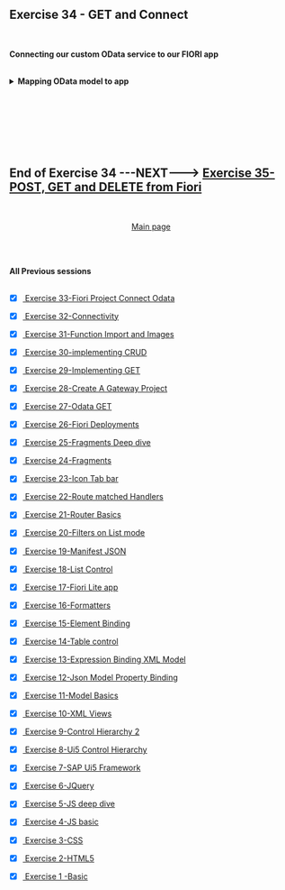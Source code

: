 ## Exercise 34 - GET and Connect


</br>

**Connecting our custom OData service to our FIORI app**

</br>

<details>
<summary> <b> Mapping OData model to app </b> </summary>
</br>

This is how you can check whether Fiori app is connecting to OData service

</br>
<img src="./files/ui5e34-1.png" >
</br></br>

We have been using a local JSON data model file to load data to the Fiori app now we will map Our OData service model to teh app
</br></br>
<img src="./files/ui5e34-2.png"></br></br>


</br></br>

<img src="./files/ui5e34-3.png"></br></br>
<img src="./files/ui5e34-4.png"></br></br>
<img src="./files/ui5e34-5.png"></br></br>
<img src="./files/ui5e34-6.png"></br></br>
<img src="./files/ui5e34-7.png"></br></br>
<img src="./files/ui5e34-8.png"></br></br>
<img src="./files/ui5e34-9.png"></br></br>
<img src="./files/ui5e34-10.png"></br></br>
<img src="./files/ui5e34-11.png"></br></br>
<img src="./files/ui5e34-12.png"></br></br>
<img src="./files/ui5e34-13.png"></br></br>
<img src="./files/ui5e34-14.png"></br></br>
<img src="./files/ui5e34-15.png"></br></br>
<img src="./files/ui5e34-16.png"></br></br>
<img src="./files/ui5e34-17.png"></br></br>
<img src="./files/ui5e34-18.png"></br></br>
<img src="./files/ui5e34-19.png"></br></br>
<img src="./files/ui5e34-20.png"></br></br>
<img src="./files/ui5e34-21.png"></br></br>
<img src="./files/ui5e34-22.png"></br></br>
<img src="./files/ui5e34-23.png"></br></br>
<img src="./files/ui5e34-24.png"></br></br>
<img src="./files/ui5e34-25.png"></br></br>
<img src="./files/ui5e34-26.png"></br></br>
<img src="./files/ui5e34-27.png"></br></br>
<img src="./files/ui5e34-28.png"></br></br>
<img src="./files/ui5e34-29.png"></br></br>
<img src="./files/ui5e34-30.png"></br></br>
<img src="./files/ui5e34-31.png"></br></br>
<img src="./files/ui5e34-32.png"></br></br>
<img src="./files/ui5e34-33.png"></br></br>
<img src="./files/ui5e34-34.png"></br></br>
<img src="./files/ui5e34-35.png"></br></br>
<img src="./files/ui5e34-36.png"></br></br>
<img src="./files/ui5e34-37.png"></br></br>
<img src="./files/ui5e34-38.png"></br></br>
<img src="./files/ui5e34-39.png"></br></br>
<img src="./files/ui5e34-40.png"></br></br>
<img src="./files/ui5e34-41.png"></br></br>
<img src="./files/ui5e34-42.png"></br></br>
<img src="./files/ui5e34-43.png"></br></br>
<img src="./files/ui5e34-44.png"></br></br>
<img src="./files/ui5e34-45.png"></br></br>
<img src="./files/ui5e34-46.png"></br></br>
<img src="./files/ui5e34-47.png"></br></br>
<img src="./files/ui5e34-48.png"></br></br>
<img src="./files/ui5e34-49.png"></br></br>
<img src="./files/ui5e34-50.png"></br></br>
<img src="./files/ui5e34-51.png"></br></br>
<img src="./files/ui5e34-52.png"></br></br>
<img src="./files/ui5e34-53.png"></br></br>
<img src="./files/ui5e34-54.png"></br></br>
<img src="./files/ui5e34-55.png"></br></br>
<img src="./files/ui5e34-56.png"></br></br>
<img src="./files/ui5e34-57.png"></br></br>
<img src="./files/ui5e34-58.png"></br></br>
<img src="./files/ui5e34-59.png"></br></br>
<img src="./files/ui5e34-60.png"></br></br>
<img src="./files/ui5e34-61.png"></br></br>
<img src="./files/ui5e34-62.png"></br></br>
<img src="./files/ui5e34-63.png"></br></br>
<img src="./files/ui5e34-64.png"></br></br>
<img src="./files/ui5e34-65.png"></br></br>
<img src="./files/ui5e34-66.png"></br></br>
<img src="./files/ui5e34-67.png"></br></br>
<img src="./files/ui5e34-68.png"></br></br>
<img src="./files/ui5e34-69.png"></br></br>
<img src="./files/ui5e34-70.png"></br></br>
<img src="./files/ui5e34-71.png"></br></br>
<img src="./files/ui5e34-72.png"></br></br>
<img src="./files/ui5e34-73.png"></br></br>
<img src="./files/ui5e34-74.png"></br></br>
<img src="./files/ui5e34-75.png"></br></br>
<img src="./files/ui5e34-76.png"></br></br>
<img src="./files/ui5e34-77.png"></br></br>
<img src="./files/ui5e34-78.png"></br></br>
<img src="./files/ui5e34-79.png"></br></br>
<img src="./files/ui5e34-80.png"></br></br>
<img src="./files/ui5e34-81.png"></br></br>
<img src="./files/ui5e34-82.png"></br></br>
<img src="./files/ui5e34-83.png"></br></br>
<img src="./files/ui5e34-84.png"></br></br>
<img src="./files/ui5e34-85.png"></br></br>
<img src="./files/ui5e34-86.png"></br></br>
<img src="./files/ui5e34-87.png"></br></br>
<img src="./files/ui5e34-88.png"></br></br>
<img src="./files/ui5e34-89.png"></br></br>
<img src="./files/ui5e34-90.png"></br></br>
<img src="./files/ui5e34-91.png"></br></br>
<img src="./files/ui5e34-92.png"></br></br>
<img src="./files/ui5e34-93.png"></br></br>
<img src="./files/ui5e34-94.png"></br></br>
<img src="./files/ui5e34-95.png"></br></br>
<img src="./files/ui5e34-96.png"></br></br>
<img src="./files/ui5e34-97.png"></br></br>
<img src="./files/ui5e34-98.png"></br></br>
<img src="./files/ui5e34-99.png"></br></br>
<img src="./files/ui5e34-100.png"></br></br>
<img src="./files/ui5e34-101.png"></br></br>
<img src="./files/ui5e34-102.png"></br></br>
<img src="./files/ui5e34-103.png"></br></br>
<img src="./files/ui5e34-104.png"></br></br>
<img src="./files/ui5e34-105.png"></br></br>
<img src="./files/ui5e34-106.png"></br></br>
<img src="./files/ui5e34-107.png"></br></br>
<img src="./files/ui5e34-108.png"></br></br>
<img src="./files/ui5e34-109.png"></br></br>
<img src="./files/ui5e34-110.png"></br></br>
<img src="./files/ui5e34-111.png"></br></br>
<img src="./files/ui5e34-112.png"></br></br>
<img src="./files/ui5e34-113.png"></br></br>
<img src="./files/ui5e34-114.png"></br></br>
<img src="./files/ui5e34-115.png"></br></br>
<img src="./files/ui5e34-116.png"></br></br>
<img src="./files/ui5e34-117.png"></br></br>
<img src="./files/ui5e34-118.png"></br></br>
<img src="./files/ui5e34-119.png"></br></br>
<img src="./files/ui5e34-120.png"></br></br>
<img src="./files/ui5e34-121.png"></br></br>
<img src="./files/ui5e34-122.png"></br></br>
<img src="./files/ui5e34-123.png"></br></br>
<img src="./files/ui5e34-124.png"></br></br>
<img src="./files/ui5e34-125.png"></br></br>
<img src="./files/ui5e34-126.png"></br></br>
<img src="./files/ui5e34-127.png"></br></br>
<img src="./files/ui5e34-128.png"></br></br>
<img src="./files/ui5e34-129.png"></br></br>
<img src="./files/ui5e34-130.png"></br></br>
<img src="./files/ui5e34-131.png"></br></br>
<img src="./files/ui5e34-132.png"></br></br>
<img src="./files/ui5e34-133.png"></br></br>
<img src="./files/ui5e34-134.png"></br></br>
<img src="./files/ui5e34-135.png"></br></br>
<img src="./files/ui5e34-136.png"></br></br>
<img src="./files/ui5e34-137.png"></br></br>
<img src="./files/ui5e34-138.png"></br></br>
<img src="./files/ui5e34-139.png"></br></br>
<img src="./files/ui5e34-140.png"></br></br>
<img src="./files/ui5e34-141.png"></br></br>
<img src="./files/ui5e34-142.png"></br></br>
<img src="./files/ui5e34-143.png"></br></br>
<img src="./files/ui5e34-144.png"></br></br>
<img src="./files/ui5e34-145.png"></br></br>
<img src="./files/ui5e34-146.png"></br></br>
<img src="./files/ui5e34-147.png"></br></br>
<img src="./files/ui5e34-148.png"></br></br>
<img src="./files/ui5e34-149.png"></br></br>
<img src="./files/ui5e34-150.png"></br></br>



</details>

</br></br>



</br>
</br></br>

## End of Exercise 34 ---NEXT---> <a href="https://github.com/Octavius-Dante/Arthelais/tree/main/ex_35"> Exercise 35-POST, GET and DELETE from Fiori </a>
</br>
<p align="center"> <a href="https://github.com/Octavius-Dante/Arthelais/tree/main"> Main page </a> </p>


</br></br>

**All Previous sessions**
</br></br>

<!-- - [x] <a href="https://github.com/Octavius-Dante/Arthelais/tree/main/ex_37"> Exercise 37-Deploy app to launchpad</a>
- [x] <a href="https://github.com/Octavius-Dante/Arthelais/tree/main/ex_36"> Exercise 36-WebIde and Git integration</a>
- [x] <a href="https://github.com/Octavius-Dante/Arthelais/tree/main/ex_35"> Exercise 35-POST, GET and DELETE from Fiori</a>
- [x] <a href="https://github.com/Octavius-Dante/Arthelais/tree/main/ex_34"> Exercise 34-GET and Connect</a> -->
- [x] <a href="https://github.com/Octavius-Dante/Arthelais/tree/main/ex_33"> Exercise 33-Fiori Project Connect Odata</a>
- [x] <a href="https://github.com/Octavius-Dante/Arthelais/tree/main/ex_32"> Exercise 32-Connectivity</a>
- [x] <a href="https://github.com/Octavius-Dante/Arthelais/tree/main/ex_31"> Exercise 31-Function Import and Images</a>
- [x] <a href="https://github.com/Octavius-Dante/Arthelais/tree/main/ex_30"> Exercise 30-implementing CRUD</a>
- [x] <a href="https://github.com/Octavius-Dante/Arthelais/tree/main/ex_29"> Exercise 29-Implementing GET</a>
- [x] <a href="https://github.com/Octavius-Dante/Arthelais/tree/main/ex_28"> Exercise 28-Create A Gateway Project</a>
- [x] <a href="https://github.com/Octavius-Dante/Arthelais/tree/main/ex_27"> Exercise 27-Odata GET</a>
- [x] <a href="https://github.com/Octavius-Dante/Arthelais/tree/main/ex_26"> Exercise 26-Fiori Deployments</a>
- [x] <a href="https://github.com/Octavius-Dante/Arthelais/tree/main/ex_25"> Exercise 25-Fragments Deep dive</a>
- [x] <a href="https://github.com/Octavius-Dante/Arthelais/tree/main/ex_24"> Exercise 24-Fragments</a>
- [x] <a href="https://github.com/Octavius-Dante/Arthelais/tree/main/ex_23"> Exercise 23-Icon Tab bar</a>
- [x] <a href="https://github.com/Octavius-Dante/Arthelais/tree/main/ex_22"> Exercise 22-Route matched Handlers</a>
- [x] <a href="https://github.com/Octavius-Dante/Arthelais/tree/main/ex_21"> Exercise 21-Router Basics</a>
- [x] <a href="https://github.com/Octavius-Dante/Arthelais/tree/main/ex_20"> Exercise 20-Filters on List mode</a>
- [x] <a href="https://github.com/Octavius-Dante/Arthelais/tree/main/ex_19"> Exercise 19-Manifest JSON</a>
- [x] <a href="https://github.com/Octavius-Dante/Arthelais/tree/main/ex_18"> Exercise 18-List Control</a>
- [x] <a href="https://github.com/Octavius-Dante/Arthelais/tree/main/ex_17"> Exercise 17-Fiori Lite app</a>
- [x] <a href="https://github.com/Octavius-Dante/Arthelais/tree/main/ex_16"> Exercise 16-Formatters </a>
- [x] <a href="https://github.com/Octavius-Dante/Arthelais/tree/main/ex_15"> Exercise 15-Element Binding</a>
- [x] <a href="https://github.com/Octavius-Dante/Arthelais/tree/main/ex_14"> Exercise 14-Table control</a>
- [x] <a href="https://github.com/Octavius-Dante/Arthelais/tree/main/ex_13"> Exercise 13-Expression Binding XML Model</a>
- [x] <a href="https://github.com/Octavius-Dante/Arthelais/tree/main/ex_12"> Exercise 12-Json Model Property Binding</a>
- [x] <a href="https://github.com/Octavius-Dante/Arthelais/tree/main/ex_11"> Exercise 11-Model Basics </a>
- [x] <a href="https://github.com/Octavius-Dante/Arthelais/tree/main/ex_10"> Exercise 10-XML Views </a>
- [x] <a href="https://github.com/Octavius-Dante/Arthelais/tree/main/ex_9"> Exercise 9-Control Hierarchy 2</a>
- [x] <a href="https://github.com/Octavius-Dante/Arthelais/tree/main/ex_8"> Exercise 8-Ui5 Control Hierarchy </a>
- [x] <a href="https://github.com/Octavius-Dante/Arthelais/tree/main/ex_7"> Exercise 7-SAP Ui5 Framework </a>
- [x] <a href="https://github.com/Octavius-Dante/Arthelais/tree/main/ex_6"> Exercise 6-JQuery </a>
- [x] <a href="https://github.com/Octavius-Dante/Arthelais/tree/main/ex_5"> Exercise 5-JS deep dive </a>
- [x] <a href="https://github.com/Octavius-Dante/Arthelais/tree/main/ex_4"> Exercise 4-JS basic </a>
- [x] <a href="https://github.com/Octavius-Dante/Arthelais/tree/main/ex_3"> Exercise 3-CSS </a>
- [x] <a href="https://github.com/Octavius-Dante/Arthelais/tree/main/ex_2"> Exercise 2-HTML5</a>
- [x] <a href="https://github.com/Octavius-Dante/Arthelais/tree/main/ex_1"> Exercise 1 -Basic </a>


<!--

<details>
<summary> <b> ALL CODE CHANGES - TODAY SESSION </b> </summary>
</br>
</br>

</br>
</br>
<img src="./files/capmd12-96a.png" >
</br>
</br>
</details>

-->